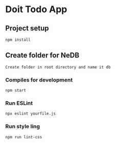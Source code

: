 # Doit Todo App

## Project setup

```
npm install
```

## Create folder for NeDB

```
Create folder in root directory and name it db
```

### Compiles for development

```
npm start
```

### Run ESLint

```
npx eslint yourfile.js
```

### Run style ling

```
npm run lint-css
```
